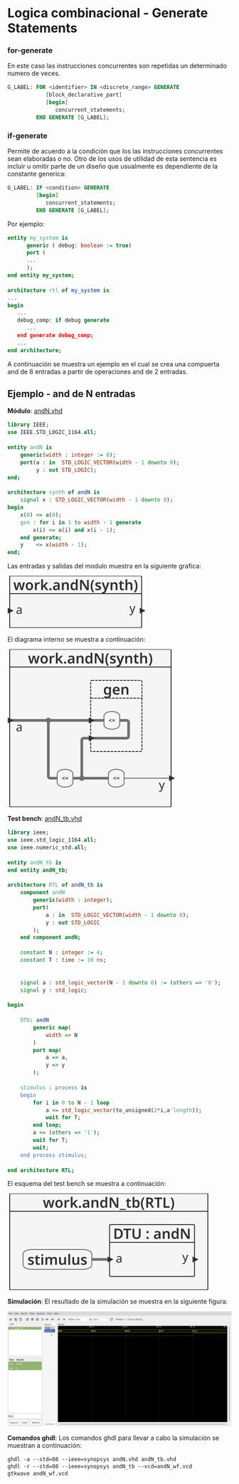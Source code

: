# Logica combinacional - Generate Statements #

### for-generate ###
En este caso las instrucciones concurrentes son repetidas un determinado numero de veces.

```vhdl
G_LABEL: FOR <identifier> IN <discrete_range> GENERATE
            [block_declarative_part]
            [begin]
               concurrent_statements;
         END GENERATE [G_LABEL];
```

### if-generate ###
Permite de acuerdo a la condición que los las instrucciones concurrentes sean elaboradas o no. Otro de los usos de utilidad de esta sentencia es incluir u omitir parte de un diseño que usualmente es dependiente de la constante generica:


```vhdl
G_LABEL: IF <condition> GENERATE
         [begin]
            concurrent_statements;
         END GENERATE [G_LABEL];
```
Por ejemplo:

```vhdl
entity my_system is
      generic ( debug: boolean := true)
      port (
      ...
      );
end entity my_system;

architecture rtl of my_system is
...
begin
   ...
   debug_comp: if debug generate
      ...
   end generate debug_comp;
   ...
end architecture;
```

A continuación se muestra un ejemplo en el cual se crea una compuerta and de 8 entradas a partir de operaciones and de 2 entradas.

## Ejemplo - and de N entradas ##

**Módulo**: [andN.vhd](andN.vhd)

```vhdl
library IEEE;
use IEEE.STD_LOGIC_1164.all;

entity andN is
	generic(width : integer := 8);
	port(a : in  STD_LOGIC_VECTOR(width - 1 downto 0);
	     y : out STD_LOGIC);
end;

architecture synth of andN is
	signal x : STD_LOGIC_VECTOR(width - 1 downto 0);
begin
	x(0) <= a(0);
	gen : for i in 1 to width - 1 generate
		x(i) <= a(i) and x(i - 1);
	end generate;
	y    <= x(width - 1);
end;
```

Las entradas y salidas del modulo muestra en la siguiente grafica:

![andN](andN.svg)

El diagrama interno se muestra a continuación:

![andN](andN1.svg)


**Test bench**: [andN_tb.vhd](andN_tb.vhd)

```vhdl
library ieee;
use ieee.std_logic_1164.all;
use ieee.numeric_std.all;

entity andN_tb is
end entity andN_tb;

architecture RTL of andN_tb is
	component andN
		generic(width : integer);
		port(
			a : in  STD_LOGIC_VECTOR(width - 1 downto 0);
			y : out STD_LOGIC
		);
	end component andN;
	
	constant N : integer := 4;
	constant T : time := 10 ns;
	
	
	signal a : std_logic_vector(N - 1 downto 0) := (others => '0');
	signal y : std_logic;
		
begin
	
	DTU: andN
		generic map(
			width => N
		)
		port map(
			a => a,
			y => y
		);
		
	stimulus : process is
	begin
		for i in 0 to N - 1 loop
			a <= std_logic_vector(to_unsigned(2*i,a'length));
			wait for T;			
		end loop;
        a <= (others => '1');
        wait for T;
		wait;		
	end process stimulus;
	
end architecture RTL;
```

El esquema del test bench se muestra a continuación:

![andN_tb](andN_tb.svg)

**Simulación**: El resultado de la simulación se muestra en la siguiente figura:

![andN_wf](andN_wf.png)

**Comandos ghdl**: Los comandos ghdl para llevar a cabo la simulación se muestran a continuación:

``` 
ghdl -a --std=08 --ieee=synopsys andN.vhd andN_tb.vhd
ghdl -r --std=08 --ieee=synopsys andN_tb --vcd=andN_wf.vcd
gtkwave andN_wf.vcd
```

